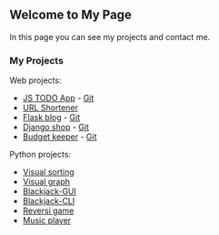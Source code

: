 ## Welcome to My Page

In this page you can see my projects and contact me.

### My Projects

Web projects:
- [JS TODO App](https://nurlybek-dev.github.io/js-todo/) - [Git](https://github.com/nurlybek-dev/js-todo)
- [URL Shortener](https://funcut.herokuapp.com/)
- [Flask blog](https://nurlybek-simple-blog.herokuapp.com/) - [Git](https://github.com/nurlybek-dev/flask-blog)
- [Django shop](https://nur-ds.herokuapp.com/) - [Git](https://github.com/nurlybek-dev/django-shop)
- [Budget keeper](https://nur-budget-keeper.herokuapp.com/) - [Git](https://github.com/nurlybek-dev/budget-manager)

Python projects:
- [Visual sorting](https://github.com/nurlybek-dev/python-visual-sorting)
- [Visual graph](https://github.com/nurlybek-dev/visual-graph)
- [Blackjack-GUI](https://github.com/nurlybek-dev/blackjack-gui)
- [Blackjack-CLI](https://github.com/nurlybek-dev/blackjack-cli)
- [Reversi game](https://github.com/nurlybek-dev/reversi-game)
- [Music player](https://github.com/nurlybek-dev/music-player)
